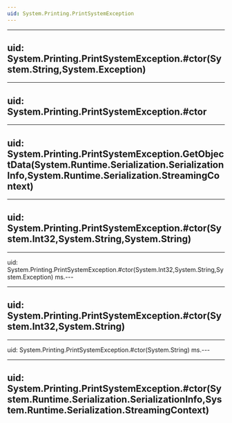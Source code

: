 ```yaml
---
uid: System.Printing.PrintSystemException
---
```


---
uid: System.Printing.PrintSystemException.#ctor(System.String,System.Exception)
---

---
uid: System.Printing.PrintSystemException.#ctor
---

---
uid: System.Printing.PrintSystemException.GetObjectData(System.Runtime.Serialization.SerializationInfo,System.Runtime.Serialization.StreamingContext)
---

---
uid: System.Printing.PrintSystemException.#ctor(System.Int32,System.String,System.String)
---

---
uid: System.Printing.PrintSystemException.#ctor(System.Int32,System.String,System.Exception)
ms.---

---
uid: System.Printing.PrintSystemException.#ctor(System.Int32,System.String)
---

---
uid: System.Printing.PrintSystemException.#ctor(System.String)
ms.---

---
uid: System.Printing.PrintSystemException.#ctor(System.Runtime.Serialization.SerializationInfo,System.Runtime.Serialization.StreamingContext)
---
